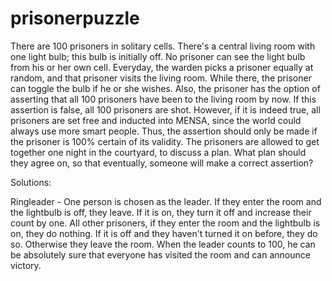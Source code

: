 # prisonerpuzzle
There are 100 prisoners in solitary cells. There's a central living room with one light bulb; this bulb is initially off. No prisoner can see the light bulb from his or her own cell. Everyday, the warden picks a prisoner equally at random, and that prisoner visits the living room. While there, the prisoner can toggle the bulb if he or she wishes. Also, the prisoner has the option of asserting that all 100 prisoners have been to the living room by now. If this assertion is false, all 100 prisoners are shot. However, if it is indeed true, all prisoners are set free and inducted into MENSA, since the world could always use more smart people. Thus, the assertion should only be made if the prisoner is 100% certain of its validity. The prisoners are allowed to get together one night in the courtyard, to discuss a plan. What plan should they agree on, so that eventually, someone will make a correct assertion?

Solutions:

  Ringleader - One person is chosen as the leader.  If they enter the room and the lightbulb is off, they leave.  If it is on, they turn it off and increase their count by one.  All other prisoners, if they enter the room and the lightbulb is on, they do nothing.  If it is off and they haven't turned it on before, they do so.  Otherwise they leave the room.  When the leader counts to 100, he can be absolutely sure that everyone has visited the room and can announce victory.

